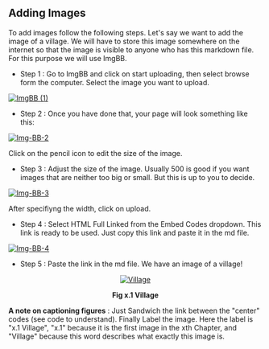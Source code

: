 ## Adding Images

To add images follow the following steps. Let's say we want to add the image of a village. We will have to store this image somewhere on the internet
so that the image is visible to anyone who has this markdown file. For this purpose we will use ImgBB.


- Step 1 : Go to ImgBB and click on start uploading, then select browse form the computer. Select the image you want to upload.

<a href="https://imgbb.com/"><img src="https://i.ibb.co/h1z2fGt/Img-BB-1.png" alt="ImgBB (1)" border="0"></a>

- Step 2 : Once you have done that, your page will look something like this:

<a href="https://ibb.co/Km34pjP"><img src="https://i.ibb.co/fQP6zYg/Img-BB-2.png" alt="Img-BB-2" border="0"></a>

Click on the pencil icon to edit the size of the image.

- Step 3 : Adjust the size of the image. Usually 500 is good if you want images that are neither too big or small. But this is up to you to decide.

<a href="https://ibb.co/Mnm9jqH"><img src="https://i.ibb.co/jhSHx7Y/Img-BB-3.png" alt="Img-BB-3" border="0"></a>

After specifiyng the width, click on upload.

- Step 4 : Select HTML Full Linked from the Embed Codes dropdown. This link is ready to be used. Just copy this link and paste it in the md file.

<a href="https://ibb.co/GTBF9k2"><img src="https://i.ibb.co/ws3Y7CW/Img-BB-4.png" alt="Img-BB-4" border="0"></a>

- Step 5 : Paste the link in the md file. We have an image of a village!

<p align = "center">
<a href="https://imgbb.com/"><img src="https://i.ibb.co/QX22q87/Village.jpg" alt="Village" border="0"></a>
</p>

<p align = "center">
<b>Fig x.1 Village </b></figcaption>
</p>

**A note on captioning figures** : Just Sandwich the link between the "center" codes (see code to understand). Finally Label the image. Here the label is "x.1 Village", "x.1" because it is the first image in the xth Chapter, and "Village" because this word describes what exactly this image is.

